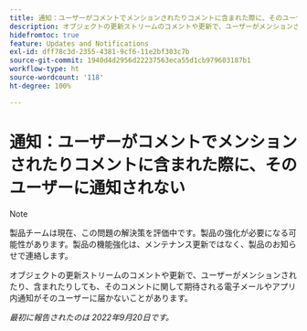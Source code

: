 ```yaml
---
title: 通知：ユーザーがコメントでメンションされたりコメントに含まれた際に、そのユーザーにメールまたはアプリ内通知が届かない
description: オブジェクトの更新ストリームのコメントや更新で、ユーザーがメンションされたり、含まれたりしても、そのコメントに関して期待される電子メールやアプリ内通知がそのユーザーに届かないことがあります。
hidefromtoc: true
feature: Updates and Notifications
exl-id: dff78c3d-2355-4381-9cf6-11e2bf303c7b
source-git-commit: 1940d4d2956d22237563eca55d1cb979603187b1
workflow-type: ht
source-wordcount: '118'
ht-degree: 100%

---
```


# 通知：ユーザーがコメントでメンションされたりコメントに含まれた際に、そのユーザーに通知されない

>[!NOTE]
>
>製品チームは現在、この問題の解決策を評価中です。製品の強化が必要になる可能性があります。製品の機能強化は、メンテナンス更新ではなく、製品のお知らせで連絡します。

オブジェクトの更新ストリームのコメントや更新で、ユーザーがメンションされたり、含まれたりしても、そのコメントに関して期待される電子メールやアプリ内通知がそのユーザーに届かないことがあります。

_最初に報告されたのは 2022年9月20日です。_

<!--CHECK ME - NO VIEWS APRIL-JUNE 2025-->
